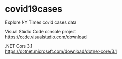 # covid19cases
Explore NY Times covid cases data

Visual Studio Code console project<br/>
    https://code.visualstudio.com/download<br/>

.NET Core 3.1<br/>
    https://dotnet.microsoft.com/download/dotnet-core/3.1<br/>
